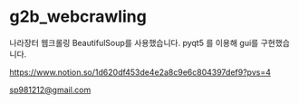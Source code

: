 # g2b_webcrawling
나라장터 웹크롤링 
BeautifulSoup를 사용했습니다.
pyqt5 를 이용해 gui를 구현했습니다.

https://www.notion.so/1d620df453de4e2a8c9e6c804397def9?pvs=4

sp981212@gmail.com
